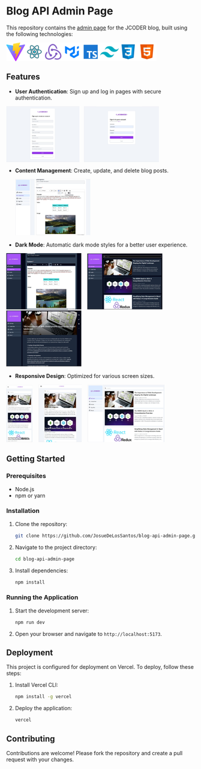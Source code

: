 # Blog API Admin Page

This repository contains the [admin page](https://blog-api-admin-page.vercel.app/) for the JCODER blog, built using the following technologies:

<div style="display:flex;">
  <img width="50" src="./public/png icons/vite-icon.png" alt="vite logo"/>
  <img width="50" src="./public/png icons/react-icon.png" alt="react logo"/>
  <img width="50" src="./public/png icons/redux.png" alt="redux logo"/>
  <img width="50" src="./public/png icons/MUI.png" alt="MUI logo"/>
  <img width="50" src="./public/png icons/typescript-icon.png" alt="typescript logo"/>
   <img width="50" src="./public/png icons/tailwind-icon.png" alt="tailwind logo"/>
   <img width="50" src="./public/png icons/css-icon.png" alt="css logo"/>
   <img width="50" src="./public/png icons/html-icon.png" alt="html logo"/>
</div>

## Features

- **User Authentication**: Sign up and log in pages with secure authentication.
<div style="display: flex;">
  <img alt="sign up screen" src="./public/images/sign-up-screen.jpg" width="195" />&nbsp;&nbsp;&nbsp; 
  <img alt="login screen" src="./public/images/login-screen.jpg" width="200"/>
</div>

- **Content Management**: Create, update, and delete blog posts.
  <div>
    <img alt="editor screen" src="./public/images/editor-screen.jpg" width="200"/>
  </div>

- **Dark Mode**: Automatic dark mode styles for a better user experience.
<div styles="display: flex;">
  <img alt="editor screen" src="./public/images/editor-screen-dark.jpg" width="200"/>&nbsp;&nbsp;&nbsp;
  <img alt="main screen" src="./public/images/main-screen-dark.jpg" width="200"/>&nbsp;&nbsp;&nbsp;
  <img alt="post screen" src="./public/images/desktop-post-dark.jpg" width="200"/>
</div>

- **Responsive Design**: Optimized for various screen sizes.
<div styles="display: flex;">
  <img alt="Phones screens" src="./public/images/phone-main.jpg" width="70"/>&nbsp;&nbsp;&nbsp;
  <img alt="Tablets screens" src="./public/images/tablet-main.jpg" width="115"/>&nbsp;&nbsp;&nbsp;
  <img alt="Desktops screens" src="./public/images/main-screen.jpg" width="205"/>
</div>

## Getting Started

### Prerequisites

- Node.js
- npm or yarn

### Installation

1. Clone the repository:
   ```bash
   git clone https://github.com/JosueDeLosSantos/blog-api-admin-page.git
   ```
2. Navigate to the project directory:
   ```bash
   cd blog-api-admin-page
   ```
3. Install dependencies:
   ```bash
   npm install
   ```

### Running the Application

1. Start the development server:
   ```bash
   npm run dev
   ```
2. Open your browser and navigate to `http://localhost:5173`.

## Deployment

This project is configured for deployment on Vercel. To deploy, follow these steps:

1. Install Vercel CLI:
   ```bash
   npm install -g vercel
   ```
2. Deploy the application:
   ```bash
   vercel
   ```

## Contributing

Contributions are welcome! Please fork the repository and create a pull request with your changes.
